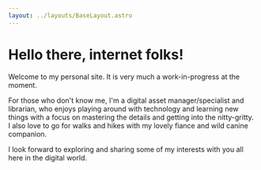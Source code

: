 ```yaml
---
layout: ../layouts/BaseLayout.astro
---
```


# Hello there, internet folks!

Welcome to my personal site. It is very much a work-in-progress at the moment.

For those who don't know me, I'm a digital asset manager/specialist and librarian, who enjoys playing around with technology and learning new things with a focus on mastering the details and getting into the nitty-gritty. I also love to go for walks and hikes with my lovely fiance and wild canine companion.

I look forward to exploring and sharing some of my interests with you all here in the digital world.
